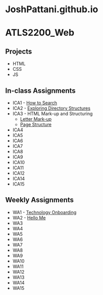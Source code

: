 # JoshPattani.github.io


# **ATLS2200_Web** #

## **Projects** ##
* HTML
* CSS
* JS

## **In-class Assignments** ##
* ICA1 - [How to Search](https://docs.google.com/document/d/1Um7hc3AkKwjxERHVXjThMvFMICXAusV5HBCxQxE8VfI/edit?usp=sharing)
* ICA2 - [Exploring Directory Structures](https://docs.google.com/document/d/1aJCHCaD9oMPvfpOHO17c_BvsVY5Z3gslIAh_wdIA6g8/edit?usp=sharing)
* ICA3 - HTML Mark-up and Structuring
  * [Letter Mark-up](https://joshpattani.github.io/ICA/ica3a.html)
  * [Page Structure](https://joshpattani.github.io/ICA/ica3b.html)
* ICA4
* ICA5
* ICA6
* ICA7
* ICA8
* ICA9
* ICA10
* ICA11
* ICA12
* ICA14
* ICA15

## **Weekly Assignments** ##
* WA1 - [Technology Onboarding](https://joshpattani.github.io/WA/wa1.html)
* WA2 - [Hello Me](https://joshpattani.github.io/WA/wa2.html)
* WA3
* WA4
* WA5
* WA6
* WA7
* WA8
* WA9
* WA10
* WA11
* WA12
* WA13
* WA14
* WA15